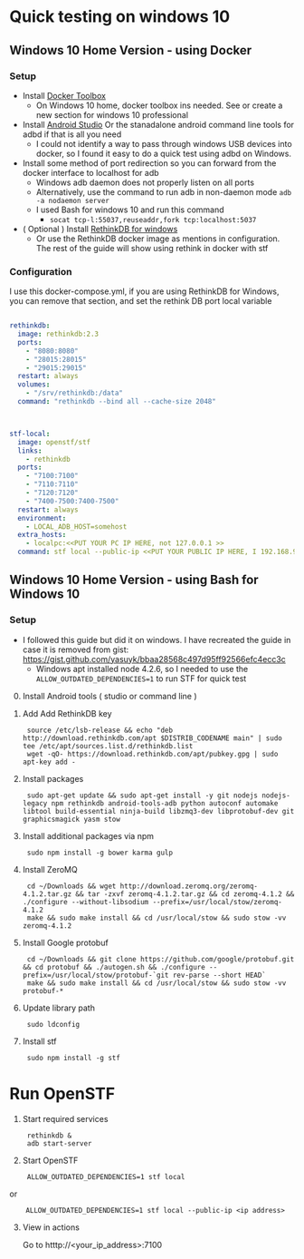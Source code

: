 # Quick testing on windows 10

## Windows 10 Home Version - using Docker

### Setup
- Install [Docker Toolbox](https://docs.docker.com/toolbox/toolbox_install_windows/)
  - On Windows 10 home, docker toolbox ins needed. See or create a new section for windows 10 professional
- Install [Android Studio](https://developer.android.com/studio/index.html) Or the stanadalone android command line tools for adbd if that is all you need
  - I could not identify a way to pass through windows USB devices into docker, so I found it easy to do a quick test using adbd on Windows.
- Install some method of port redirection so you can forward from the docker interface to localhost for adb
  - Windows adb daemon does not properly listen on all ports
  - Alternatively, use the command to run adb in non-daemon mode `adb -a nodaemon server`
  - I used Bash for windows 10 and run this command
    - `socat tcp-l:55037,reuseaddr,fork tcp:localhost:5037`
- ( Optional ) Install [RethinkDB for windows](https://rethinkdb.com/docs/install/windows/)
  - Or use the RethinkDB docker image as mentions in configuration.  The rest of the guide will show using rethink in docker with stf
  
### Configuration
  I use this docker-compose.yml, if you are using RethinkDB for Windows, you can remove that section, and set the rethink DB port local variable
  
  ````yaml
  
  rethinkdb:
    image: rethinkdb:2.3
    ports:
      - "8080:8080"
      - "28015:28015"
      - "29015:29015"
    restart: always
    volumes:
      - "/srv/rethinkdb:/data"
    command: "rethinkdb --bind all --cache-size 2048"
  
  
  
  stf-local:
    image: openstf/stf
    links:
      - rethinkdb
    ports:
      - "7100:7100"
      - "7110:7110"
      - "7120:7120"
      - "7400-7500:7400-7500"
    restart: always
    environment:
      - LOCAL_ADB_HOST=somehost
    extra_hosts:
      - localpc:<<PUT YOUR PC IP HERE, not 127.0.0.1 >>
    command: stf local --public-ip <<PUT YOUR PUBLIC IP HERE, I 192.168.99.100 as that is the IP of teh docker image>> --provider-min-port 7400 --provider-max-port 7500 --adb-host localpc --adb-port 55037
  ````
  
## Windows 10 Home Version - using Bash for Windows 10

### Setup
- I followed this guide but did it on windows.   I have recreated the guide in case it is removed from gist: https://gist.github.com/yasuyk/bbaa28568c497d95ff92566efc4ecc3c
  - Windows apt installed node 4.2.6, so I needed to use the `ALLOW_OUTDATED_DEPENDENCIES=1` to run STF for quick test

0. Install Android tools ( studio or command line )
1. Add Add RethinkDB key

        source /etc/lsb-release && echo "deb http://download.rethinkdb.com/apt $DISTRIB_CODENAME main" | sudo tee /etc/apt/sources.list.d/rethinkdb.list
        wget -qO- https://download.rethinkdb.com/apt/pubkey.gpg | sudo apt-key add -

2. Install packages

        sudo apt-get update && sudo apt-get install -y git nodejs nodejs-legacy npm rethinkdb android-tools-adb python autoconf automake libtool build-essential ninja-build libzmq3-dev libprotobuf-dev git graphicsmagick yasm stow

3. Install additional packages via npm

        sudo npm install -g bower karma gulp

4. Install ZeroMQ

        cd ~/Downloads && wget http://download.zeromq.org/zeromq-4.1.2.tar.gz && tar -zxvf zeromq-4.1.2.tar.gz && cd zeromq-4.1.2 && ./configure --without-libsodium --prefix=/usr/local/stow/zeromq-4.1.2
        make && sudo make install && cd /usr/local/stow && sudo stow -vv zeromq-4.1.2

5. Install Google protobuf

        cd ~/Downloads && git clone https://github.com/google/protobuf.git && cd protobuf && ./autogen.sh && ./configure --prefix=/usr/local/stow/protobuf-`git rev-parse --short HEAD`
        make && sudo make install && cd /usr/local/stow && sudo stow -vv protobuf-*

6. Update library path

        sudo ldconfig

7. Install stf

        sudo npm install -g stf

# Run OpenSTF

1. Start required services

        rethinkdb &
        adb start-server

2. Start OpenSTF

        ALLOW_OUTDATED_DEPENDENCIES=1 stf local

or 
 
        ALLOW_OUTDATED_DEPENDENCIES=1 stf local --public-ip <ip address>

3. View in actions

    Go to htttp://<your_ip_address>:7100

